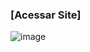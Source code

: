 


### [Acessar Site]
![image](https://user-images.githubusercontent.com/18706961/167735541-5e10ca7f-c4ca-4058-8473-55427d122564.png)
